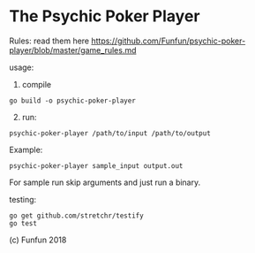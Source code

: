 # The Psychic Poker Player

Rules: read them here https://github.com/Funfun/psychic-poker-player/blob/master/game_rules.md

usage:

1. compile
```
go build -o psychic-poker-player
```

2. run:
```
psychic-poker-player /path/to/input /path/to/output
```

Example:
```
psychic-poker-player sample_input output.out
```

For sample run skip arguments and just run a binary.

testing:
```
go get github.com/stretchr/testify
go test
```

(c) Funfun 2018
